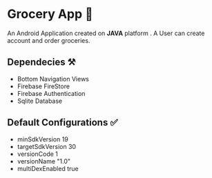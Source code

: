 # Grocery App 🍎

An Android Application created on **JAVA** platform . A User can create account and order groceries.

## Dependecies ⚒

- Bottom Navigation Views
- Firebase FireStore 
- Firebase Authentication 
- Sqlite Database 

## Default Configurations ✅

- minSdkVersion 19
- targetSdkVersion 30
- versionCode 1
- versionName "1.0"
- multiDexEnabled true




